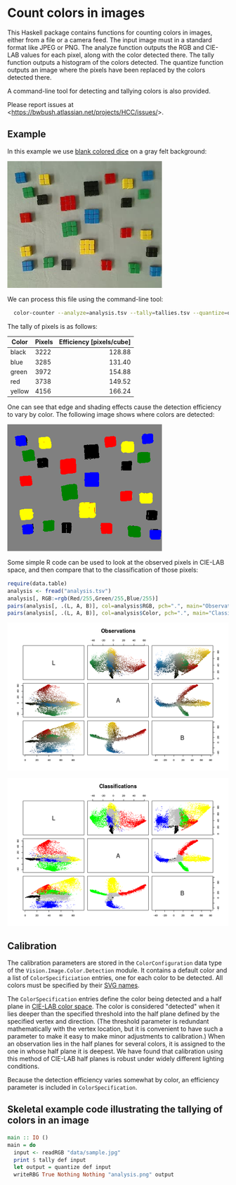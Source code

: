 Count colors in images
======================

This Haskell package contains functions for counting colors in images, either from a file or a camera feed.  The input image must in a standard format like JPEG or PNG.  The analyze function outputs the RGB and CIE-LAB values for each pixel, along with the color detected there.  The tally function outputs a histogram of the colors detected.  The quantize function outputs an image where the pixels have been replaced by the colors detected there.

A command-line tool for detecting and tallying colors is also provided.

Please report issues at <<https://bwbush.atlassian.net/projects/HCC/issues/>>.


Example
-------

In this example we use [blank colored dice](http://www.amazon.com/dp/B00BNWGVDO) on a gray felt background:

![example input](data/sample.jpg)

We can process this file using the command-line tool:

```bash
  color-counter --analyze=analysis.tsv --tally=tallies.tsv --quantize=quantized.png data/sample.jpg
```

The tally of pixels is as follows:

| Color  | Pixels | Efficiency [pixels/cube] |
|--------|--------|-------------------------:|
| black  | 3222   |                   128.88 |
| blue   | 3285   |                   131.40 |
| green  | 3972   |                   154.88 |
| red    | 3738   |                   149.52 |
| yellow | 4156   |                   166.24 |

One can see that edge and shading effects cause the detection efficiency to vary by color.  The following image shows where colors are detected:

![colors detected](R/quantized.png)

Some simple R code can be used to look at the observed pixels in CIE-LAB space, and then compare that to the classification of those pixels:

```R
require(data.table)
analysis <- fread("analysis.tsv")
analysis[, RGB:=rgb(Red/255,Green/255,Blue/255)]
pairs(analysis[, .(L, A, B)], col=analysis$RGB, pch=".", main="Observations")
pairs(analysis[, .(L, A, B)], col=analysis$Color, pch=".", main="Classifications")
```

![observations](R/observations.png)

![classifications](R/classifications.png)



Calibration
-----------

The calibration parameters are stored in the `ColorConfiguration` data type of the `Vision.Image.Color.Detection` module.  It contains a default color and a list of `ColorSpecificiation` entries, one for each color to be detected.  All colors must be specified by their [SVG names](https://www.w3.org/TR/SVG/types.html#ColorKeywords).

The `ColorSpecification` entries define the color being detected and a half plane in [CIE-LAB color space](https://en.wikipedia.org/wiki/Lab_color_space#CIELAB).  The color is considered "detected" when it lies deeper than the specified threshold into the half plane defined by the specified vertex and direction.  (The threshold parameter is redundant mathematically with the vertex location, but it is convenient to have such a parameter to make it easy to make minor adjustments to calibration.)  When an observation lies in the half planes for several colors, it is assigned to the one in whose half plane it is deepest.  We have found that calibration using this method of CIE-LAB half planes is robust under widely different lighting conditions.

Because the detection efficiency varies somewhat by color, an efficiency parameter is included in `ColorSpecification`.


Skeletal example code illustrating the tallying of colors in an image
---------------------------------------------------------------------

```haskell
main :: IO ()
main = do
  input <- readRGB "data/sample.jpg"
  print $ tally def input
  let output = quantize def input
  writeRBG True Nothing Nothing "analysis.png" output
```
